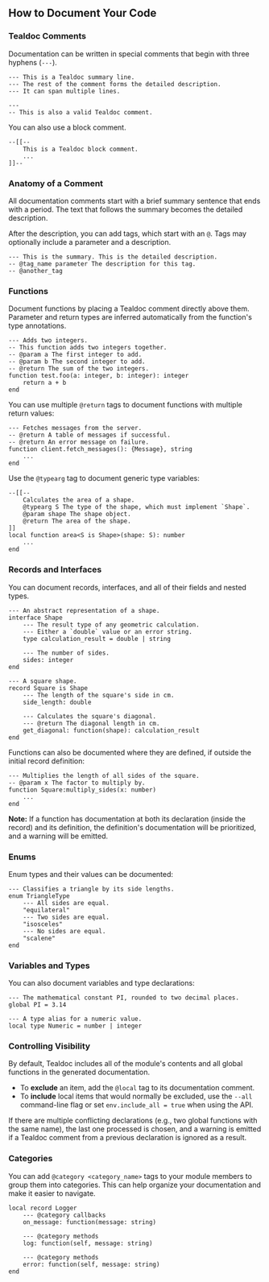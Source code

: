 ## How to Document Your Code

### Tealdoc Comments

Documentation can be written in special comments that begin with three hyphens (`---`).

```
--- This is a Tealdoc summary line.
--- The rest of the comment forms the detailed description.
--- It can span multiple lines.

---
-- This is also a valid Tealdoc comment.
```

You can also use a block comment.

```
--[[--
    This is a Tealdoc block comment.
    ...
]]--
```

### Anatomy of a Comment

All documentation comments start with a brief summary sentence that ends with a period. The text that follows the summary becomes the detailed description.

After the description, you can add tags, which start with an `@`. Tags may optionally include a parameter and a description.

```
--- This is the summary. This is the detailed description.
-- @tag_name parameter The description for this tag.
-- @another_tag
```

### Functions

Document functions by placing a Tealdoc comment directly above them. Parameter and return types are inferred automatically from the function's type annotations.

```
--- Adds two integers.
-- This function adds two integers together.
-- @param a The first integer to add.
-- @param b The second integer to add.
-- @return The sum of the two integers.
function test.foo(a: integer, b: integer): integer
    return a + b
end
```

You can use multiple `@return` tags to document functions with multiple return values:

```
--- Fetches messages from the server.
-- @return A table of messages if successful.
-- @return An error message on failure.
function client.fetch_messages(): {Message}, string
    ...
end
```

Use the `@typearg` tag to document generic type variables:

```
--[[--
    Calculates the area of a shape.
    @typearg S The type of the shape, which must implement `Shape`.
    @param shape The shape object.
    @return The area of the shape.
]]
local function area<S is Shape>(shape: S): number
    ...
end
```

### Records and Interfaces

You can document records, interfaces, and all of their fields and nested types.

```
--- An abstract representation of a shape.
interface Shape
    --- The result type of any geometric calculation.
    --- Either a `double` value or an error string.
    type calculation_result = double | string

    --- The number of sides.
    sides: integer
end

--- A square shape.
record Square is Shape
    --- The length of the square's side in cm.
    side_length: double

    --- Calculates the square's diagonal.
    --- @return The diagonal length in cm.
    get_diagonal: function(shape): calculation_result
end
```

Functions can also be documented where they are defined, if outside the initial record definition:

```
--- Multiplies the length of all sides of the square.
-- @param x The factor to multiply by.
function Square:multiply_sides(x: number)
    ...
end
```

**Note:** If a function has documentation at both its declaration (inside the record) and its definition, the definition's documentation will be prioritized, and a warning will be emitted.

### Enums

Enum types and their values can be documented:

```
--- Classifies a triangle by its side lengths.
enum TriangleType
    --- All sides are equal.
    "equilateral"
    --- Two sides are equal.
    "isosceles"
    --- No sides are equal.
    "scalene"
end
```

### Variables and Types

You can also document variables and type declarations:

```
--- The mathematical constant PI, rounded to two decimal places.
global PI = 3.14

--- A type alias for a numeric value.
local type Numeric = number | integer
```

### Controlling Visibility

By default, Tealdoc includes all of the module's contents and all global functions in the generated documentation.

*   To **exclude** an item, add the `@local` tag to its documentation comment.
*   To **include** local items that would normally be excluded, use the `--all` command-line flag or set `env.include_all = true` when using the API.

If there are multiple conflicting declarations (e.g., two global functions with the same name), the last one processed is chosen, and a warning is emitted if a Tealdoc comment from a previous declaration is ignored as a result.

### Categories
You can add `@category <category_name>` tags to your module members to group them into categories. This can help organize your documentation and make it easier to navigate.
```
local record Logger
    --- @category callbacks
    on_message: function(message: string)

    --- @category methods
    log: function(self, message: string)

    --- @category methods
    error: function(self, message: string)
end
```
